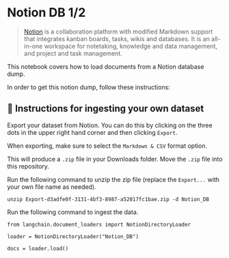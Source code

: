Notion DB 1/2
=============

> [Notion](https://www.notion.so/) is a collaboration platform with modified Markdown support that integrates kanban boards, tasks, wikis and databases. It is an all-in-one workspace for notetaking, knowledge and data management, and project and task management.

This notebook covers how to load documents from a Notion database dump.

In order to get this notion dump, follow these instructions:

🧑 Instructions for ingesting your own dataset[​](#-instructions-for-ingesting-your-own-dataset "Direct link to 🧑 Instructions for ingesting your own dataset")
----------------------------------------------------------------------------------------------------------------------------------------------------------------

Export your dataset from Notion. You can do this by clicking on the three dots in the upper right hand corner and then clicking `Export`.

When exporting, make sure to select the `Markdown & CSV` format option.

This will produce a `.zip` file in your Downloads folder. Move the `.zip` file into this repository.

Run the following command to unzip the zip file (replace the `Export...` with your own file name as needed).

    unzip Export-d3adfe0f-3131-4bf3-8987-a52017fc1bae.zip -d Notion_DB

Run the following command to ingest the data.

    from langchain.document_loaders import NotionDirectoryLoader

    loader = NotionDirectoryLoader("Notion_DB")

    docs = loader.load()